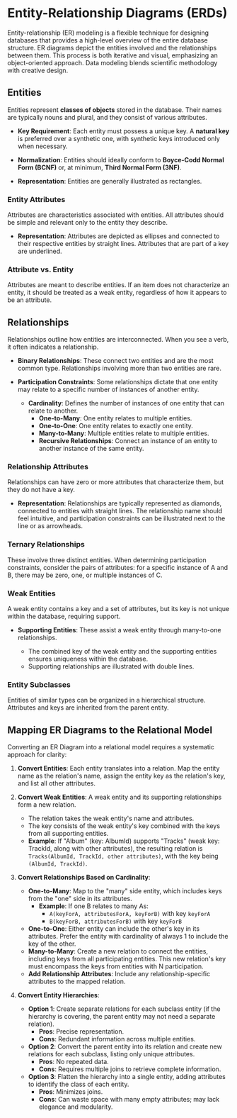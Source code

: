 # Entity-Relationship Diagrams (ERDs)

Entity-relationship (ER) modeling is a flexible technique for designing databases that provides a high-level overview of the entire database structure. ER diagrams depict the entities involved and the relationships between them. This process is both iterative and visual, emphasizing an object-oriented approach. Data modeling blends scientific methodology with creative design.

## Entities

Entities represent **classes of objects** stored in the database. Their names are typically nouns and plural, and they consist of various attributes.

- **Key Requirement**: Each entity must possess a unique key. A **natural key** is preferred over a synthetic one, with synthetic keys introduced only when necessary.

- **Normalization**: Entities should ideally conform to **Boyce-Codd Normal Form (BCNF)** or, at minimum, **Third Normal Form (3NF)**.

- **Representation**: Entities are generally illustrated as rectangles.

### Entity Attributes

Attributes are characteristics associated with entities. All attributes should be simple and relevant only to the entity they describe.


- **Representation**: Attributes are depicted as ellipses and connected to their respective entities by straight lines. Attributes that are part of a key are underlined.

### Attribute vs. Entity

Attributes are meant to describe entities. If an item does not characterize an entity, it should be treated as a weak entity, regardless of how it appears to be an attribute.

## Relationships

Relationships outline how entities are interconnected. When you see a verb, it often indicates a relationship.

- **Binary Relationships**: These connect two entities and are the most common type. Relationships involving more than two entities are rare.

- **Participation Constraints**: Some relationships dictate that one entity may relate to a specific number of instances of another entity.

  - **Cardinality**: Defines the number of instances of one entity that can relate to another.
    - **One-to-Many**: One entity relates to multiple entities.
    - **One-to-One**: One entity relates to exactly one entity.
    - **Many-to-Many**: Multiple entities relate to multiple entities.
    - **Recursive Relationships**: Connect an instance of an entity to another instance of the same entity.

### Relationship Attributes

Relationships can have zero or more attributes that characterize them, but they do not have a key.

- **Representation**: Relationships are typically represented as diamonds, connected to entities with straight lines. The relationship name should feel intuitive, and participation constraints can be illustrated next to the line or as arrowheads.


### Ternary Relationships

These involve three distinct entities. When determining participation constraints, consider the pairs of attributes: for a specific instance of A and B, there may be zero, one, or multiple instances of C.

### Weak Entities

A weak entity contains a key and a set of attributes, but its key is not unique within the database, requiring support.

- **Supporting Entities**: These assist a weak entity through many-to-one relationships.

  - The combined key of the weak entity and the supporting entities ensures uniqueness within the database.
  - Supporting relationships are illustrated with double lines.


### Entity Subclasses

Entities of similar types can be organized in a hierarchical structure. Attributes and keys are inherited from the parent entity.

## Mapping ER Diagrams to the Relational Model

Converting an ER Diagram into a relational model requires a systematic approach for clarity:

1. **Convert Entities**: Each entity translates into a relation. Map the entity name as the relation's name, assign the entity key as the relation's key, and list all other attributes.

2. **Convert Weak Entities**: A weak entity and its supporting relationships form a new relation. 
   - The relation takes the weak entity's name and attributes.
   - The key consists of the weak entity's key combined with the keys from all supporting entities.
   - **Example**: If "Album" (key: AlbumId) supports "Tracks" (weak key: TrackId, along with other attributes), the resulting relation is `Tracks(AlbumId, TrackId, other attributes)`, with the key being `(AlbumId, TrackId)`.

3. **Convert Relationships Based on Cardinality**:
   - **One-to-Many**: Map to the "many" side entity, which includes keys from the "one" side in its attributes.
     - **Example**: If one B relates to many As: 
       - `A(keyForA, attributesForA, keyForB)` with key `keyForA`
       - `B(keyForB, attributesForB)` with key `keyForB`
   - **One-to-One**: Either entity can include the other's key in its attributes. Prefer the entity with cardinality of always 1 to include the key of the other.
   - **Many-to-Many**: Create a new relation to connect the entities, including keys from all participating entities. This new relation's key must encompass the keys from entities with N participation.
   - **Add Relationship Attributes**: Include any relationship-specific attributes to the mapped relation.

4. **Convert Entity Hierarchies**:
   - **Option 1**: Create separate relations for each subclass entity (if the hierarchy is covering, the parent entity may not need a separate relation).
     - **Pros**: Precise representation. 
     - **Cons**: Redundant information across multiple entities.
   - **Option 2**: Convert the parent entity into its relation and create new relations for each subclass, listing only unique attributes.
     - **Pros**: No repeated data.
     - **Cons**: Requires multiple joins to retrieve complete information.
   - **Option 3**: Flatten the hierarchy into a single entity, adding attributes to identify the class of each entity.
     - **Pros**: Minimizes joins.
     - **Cons**: Can waste space with many empty attributes; may lack elegance and modularity.
